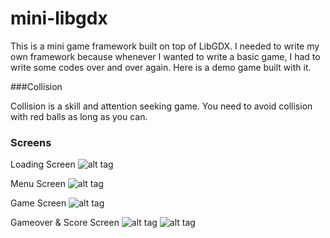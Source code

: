 mini-libgdx
=========

This is a mini game framework built on top of LibGDX. I needed to write my own framework because whenever I wanted to write a basic game, I had to write some codes over and over again. Here is a demo game built with it.

###Collision

Collision is a skill and attention seeking game. You need to avoid collision with red balls as long as you can.


### Screens
Loading Screen
![alt tag](http://i62.tinypic.com/2uqi4h0.png)

Menu Screen
![alt tag](http://i57.tinypic.com/atm89t.png)

Game Screen
![alt tag](http://i58.tinypic.com/oqh955.png)

Gameover & Score Screen
![alt tag](http://i62.tinypic.com/tao2hl.png)
![alt tag](http://i62.tinypic.com/ilvkfn.png)
